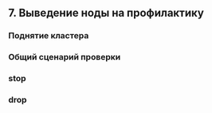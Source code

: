 ## 7. Выведение ноды на профилактику

### Поднятие кластера

### Общий сценарий проверки

### stop

### drop
